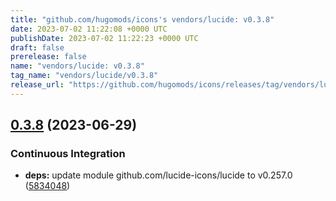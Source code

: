 ```yaml
---
title: "github.com/hugomods/icons's vendors/lucide: v0.3.8"
date: 2023-07-02 11:22:08 +0000 UTC
publishDate: 2023-07-02 11:22:23 +0000 UTC
draft: false
prerelease: false
name: "vendors/lucide: v0.3.8"
tag_name: "vendors/lucide/v0.3.8"
release_url: "https://github.com/hugomods/icons/releases/tag/vendors/lucide/v0.3.8"
---
```


## [0.3.8](https://github.com/hugomods/icons/compare/vendors/lucide/v0.3.7...vendors/lucide/v0.3.8) (2023-06-29)


### Continuous Integration

* **deps:** update module github.com/lucide-icons/lucide to v0.257.0 ([5834048](https://github.com/hugomods/icons/commit/583404860742d5bfee2c48f813518008a3a2bf53))
